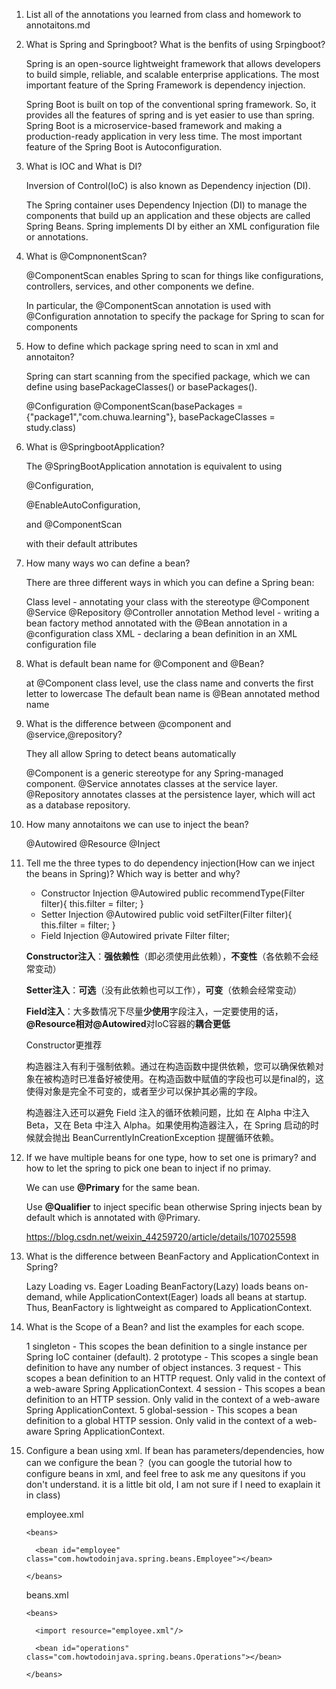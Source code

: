 1. List all of the annotations you learned from class and homework to annotaitons.md

2. What is Spring and Springboot? What is the benfits of using Srpingboot?

   Spring is an open-source lightweight framework that allows developers to build simple, reliable, and scalable enterprise applications.
   The most important feature of the Spring Framework is dependency injection.

   Spring Boot is built on top of the conventional spring framework. So, it provides all the features of spring and is yet easier to use than spring. 
   Spring Boot is a microservice-based framework and making a production-ready application in very less time. 
   The most important feature of the Spring Boot is Autoconfiguration.

3. What is IOC and What is DI?

   Inversion of Control(IoC) is also known as Dependency injection (DI).

   The Spring container uses Dependency Injection (DI) to manage the components that build up an application and these objects are called Spring Beans. 
   Spring implements DI by either an XML configuration file or annotations.

4. What is @CompnonentScan?

   @ComponentScan enables Spring to scan for things like configurations, controllers, services, and other components we define.

   In particular, the @ComponentScan annotation is used with @Configuration annotation to specify the package for Spring to scan for components

5. How to define which package spring need to scan in xml and annotaiton?

   Spring can start scanning from the specified package, which we can define using basePackageClasses() or basePackages(). 

   @Configuration
   @ComponentScan(basePackages = {"package1","com.chuwa.learning"},
     basePackageClasses = study.class)

6. What is @SpringbootApplication?

   The @SpringBootApplication annotation is equivalent to using 

   @Configuration, 

   @EnableAutoConfiguration, 

   and @ComponentScan 

   with their default attributes

7. How many ways wo can define a bean?

   There are three different ways in which you can define a Spring bean:

   Class level - annotating your class with the stereotype @Component @Service @Repository @Controller annotation 
   Method level - writing a bean factory method annotated with the @Bean annotation in a @configuration class
   XML - declaring a bean definition in an XML configuration file

8. What is default bean name for @Component and @Bean?

   at @Component class level, use the class name and converts the first letter to lowercase
   The default bean name is @Bean annotated method name

9. What is the difference between @component and @service,@repository?

   They all allow Spring to detect beans automatically

   @Component is a generic stereotype for any Spring-managed component.
   @Service annotates classes at the service layer.
   @Repository annotates classes at the persistence layer, which will act as a database repository.

10. How many annotaitons we can use to inject the bean?

    @Autowired
    @Resource
    @Inject

11. Tell me the three types to do dependency injection(How can we inject the beans in Spring)? Which way is better and why?

    - Constructor Injection
    @Autowired
    public recommendType(Filter filter){
        this.filter = filter;
    }
    - Setter Injection
    @Autowired
    public void setFilter(Filter filter){
        this.filter = filter;
    }
    - Field Injection
    @Autowired
    private Filter filter;

    **Constructor注入**：**强依赖性**（即必须使用此依赖），**不变性**（各依赖不会经常变动）

    **Setter注入**：**可选**（没有此依赖也可以工作），**可变**（依赖会经常变动）

    **Field注入**：大多数情况下尽量**少使用**字段注入，一定要使用的话， **@Resource相对@Autowired**对IoC容器的**耦合更低**

    

    Constructor更推荐

    构造器注入有利于强制依赖。通过在构造函数中提供依赖，您可以确保依赖对象在被构造时已准备好被使用。在构造函数中赋值的字段也可以是final的，这使得对象是完全不可变的，或者至少可以保护其必需的字段。

    构造器注入还可以避免 Field 注入的循环依赖问题，比如 在 Alpha 中注入 Beta，又在 Beta 中注入 Alpha。如果使用构造器注入，在 Spring 启动的时候就会抛出 BeanCurrentlyInCreationException 提醒循环依赖。
    

12. If we have multiple beans for one type, how to set one is primary? and how to let the spring to pick one bean to inject if no primay.

    We can use **@Primary** for the same bean. 

    Use **@Qualifier** to inject specific bean otherwise Spring injects bean by default which is annotated with @Primary.

    https://blog.csdn.net/weixin_44259720/article/details/107025598

13. What is the difference between BeanFactory and ApplicationContext in Spring?

    Lazy Loading vs. Eager Loading
    BeanFactory(Lazy) loads beans on-demand, while ApplicationContext(Eager) loads all beans at startup. Thus, BeanFactory is lightweight as compared to ApplicationContext.

14. What is the Scope of a Bean? and list the examples for each scope.

    1 singleton - This scopes the bean definition to a single instance per Spring IoC container (default).
    2 prototype - This scopes a single bean definition to have any number of object instances.
    3 request - This scopes a bean definition to an HTTP request. Only valid in the context of a web-aware Spring ApplicationContext.
    4 session - This scopes a bean definition to an HTTP session. Only valid in the context of a web-aware Spring ApplicationContext.
    5 global-session - This scopes a bean definition to a global HTTP session. Only valid in the context of a web-aware Spring ApplicationContext.

15. Configure a bean using xml. If bean has parameters/dependencies, how can we configure the bean？ (you can google the tutorial how to configure beans in xml, and feel free to ask me any quesitons if you don't understand. it is a little bit old, I am not sure if I need to exaplain it in class)

    employee.xml

    ```
    <beans>
       
      <bean id="employee" class="com.howtodoinjava.spring.beans.Employee"></bean>
       
    </beans> 
    ```

    beans.xml

    ```
    <beans>
       
      <import resource="employee.xml"/>
       
      <bean id="operations" class="com.howtodoinjava.spring.beans.Operations"></bean>
       
    </beans> 
    ```

